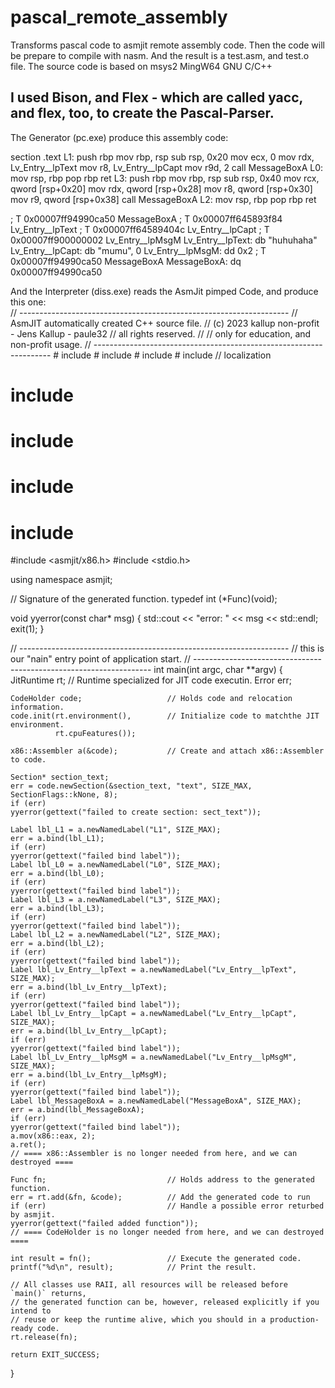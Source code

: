 # pascal_remote_assembly
Transforms pascal code to asmjit remote assembly code. Then the code will be prepare to compile with nasm. And the result is a test.asm, and test.o file.
The source code is based on msys2 MingW64 GNU C/C++

I used Bison, and Flex - which are called yacc, and flex, too, to create the Pascal-Parser.
---
The Generator (pc.exe) produce this assembly code:<br>
<p>
section .text
L1:
    push rbp
    mov rbp, rsp
    sub rsp, 0x20
    mov ecx, 0
    mov rdx, Lv_Entry__lpText
    mov r8, Lv_Entry__lpCapt
    mov r9d, 2
    call MessageBoxA
L0:
    mov rsp, rbp
    pop rbp
    ret
L3:
    push rbp
    mov rbp, rsp
    sub rsp, 0x40
    mov rcx, qword [rsp+0x20]
    mov rdx, qword [rsp+0x28]
    mov r8, qword [rsp+0x30]
    mov r9, qword [rsp+0x38]
    call MessageBoxA
L2:
    mov rsp, rbp
    pop rbp
    ret

; T 0x00007ff94990ca50 MessageBoxA
; T 0x00007ff645893f84 Lv_Entry__lpText
; T 0x00007ff64589404c Lv_Entry__lpCapt
; T 0x00007ff900000002 Lv_Entry__lpMsgM
Lv_Entry__lpText:
	db "huhuhaha"
Lv_Entry__lpCapt:
	db "mumu", 0
Lv_Entry__lpMsgM:
	dd 0x2 
; T 0x00007ff94990ca50 MessageBoxA
MessageBoxA:
	dq 0x00007ff94990ca50

</p>
And the Interpreter (diss.exe) reads the AsmJit pimped Code, and produce this one:<br>
// -------------------------------------------------------------------
// AsmJIT automatically created C++ source file.
// (c) 2023 kallup non-profit - Jens Kallup - paule32
// all rights reserved.
//
// only for education, and non-profit usage.
// -------------------------------------------------------------------
# include <stdio.h>
# include <stdlib.h>
# include <strings.h>
# include <libintl.h>    // localization

# include <iostream>
# include <sstream>
# include <cstring>
# include <string>

#include <asmjit/x86.h>
#include <stdio.h>

using namespace asmjit;

// Signature of the generated function.
typedef int (*Func)(void);

void yyerror(const char* msg) {
	std::cout << "error: " << msg << std::endl;
	exit(1);
}

// -------------------------------------------------------------------
// this is our "nain" entry point of application start.
// -------------------------------------------------------------------
int main(int argc, char **argv)
{
	JitRuntime rt;                     // Runtime specialized for JIT code executin.
	Error err;

	CodeHolder code;                   // Holds code and relocation information.
	code.init(rt.environment(),        // Initialize code to matchthe JIT environment.
	          rt.cpuFeatures());

	x86::Assembler a(&code);           // Create and attach x86::Assembler to code.

	Section* section_text;
	err = code.newSection(&section_text, "text", SIZE_MAX, SectionFlags::kNone, 8);
	if (err)
	yyerror(gettext("failed to create section: sect_text"));

	Label lbl_L1 = a.newNamedLabel("L1", SIZE_MAX);
	err = a.bind(lbl_L1);
	if (err)
	yyerror(gettext("failed bind label"));
	Label lbl_L0 = a.newNamedLabel("L0", SIZE_MAX);
	err = a.bind(lbl_L0);
	if (err)
	yyerror(gettext("failed bind label"));
	Label lbl_L3 = a.newNamedLabel("L3", SIZE_MAX);
	err = a.bind(lbl_L3);
	if (err)
	yyerror(gettext("failed bind label"));
	Label lbl_L2 = a.newNamedLabel("L2", SIZE_MAX);
	err = a.bind(lbl_L2);
	if (err)
	yyerror(gettext("failed bind label"));
	Label lbl_Lv_Entry__lpText = a.newNamedLabel("Lv_Entry__lpText", SIZE_MAX);
	err = a.bind(lbl_Lv_Entry__lpText);
	if (err)
	yyerror(gettext("failed bind label"));
	Label lbl_Lv_Entry__lpCapt = a.newNamedLabel("Lv_Entry__lpCapt", SIZE_MAX);
	err = a.bind(lbl_Lv_Entry__lpCapt);
	if (err)
	yyerror(gettext("failed bind label"));
	Label lbl_Lv_Entry__lpMsgM = a.newNamedLabel("Lv_Entry__lpMsgM", SIZE_MAX);
	err = a.bind(lbl_Lv_Entry__lpMsgM);
	if (err)
	yyerror(gettext("failed bind label"));
	Label lbl_MessageBoxA = a.newNamedLabel("MessageBoxA", SIZE_MAX);
	err = a.bind(lbl_MessageBoxA);
	if (err)
	yyerror(gettext("failed bind label"));
	a.mov(x86::eax, 2);
	a.ret();
	// ==== x86::Assembler is no longer needed from here, and we can destroyed ==== 

	Func fn;                           // Holds address to the generated function.
	err = rt.add(&fn, &code);          // Add the generated code to run
	if (err)                           // Handle a possible error returbed by asmjit.
	yyerror(gettext("failed added function"));
	// ==== CodeHolder is no longer needed from here, and we can destroyed ==== 

	int result = fn();                 // Execute the generated code.
	printf("%d\n", result);            // Print the result.

	// All classes use RAII, all resources will be released before `main()` returns,
	// the generated function can be, however, released explicitly if you intend to
	// reuse or keep the runtime alive, which you should in a production-ready code.
	rt.release(fn);

	return EXIT_SUCCESS;
}

